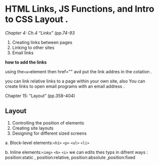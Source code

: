  # HTML Links, JS Functions, and Intro to CSS Layout .


 *Chapter 4: Ch.4 “Links” (pp.74-93*

 1. Creating links between pages
 2. Linking to other sites
 3. Email links 

 **how to add the links**
 
 
 using the`<a>`element then href="" avd put the link addres in the cotation .



 you can link relative links to a page within your own site, also You can create links to open email programs with an
email address .

Chapter 15: “Layout” (pp.358-404)
## Layout
1. Controlling the position of elements
2.  Creating site layouts
3.  Designing for different sized screens

a. Block-level elements:`<h1>` `<p>` `<ul>` `<li>`


b. Inline elements:`<img>` `<b>` `<i>`
we can edits thes typs in difrent ways :
position:static , position:relative, position:absolute ,position:fixed